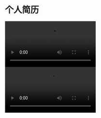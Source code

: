 # 个人简历
<video src="[https://user-images.githubusercontent.com/51397676/268526681-31669bd8-ba37-4c64-8f64-3c40633c4072.mp4](https://raw.githubusercontent.com/anhuikylin/anhuikylin/master/movie/%E6%B3%B0%E5%AE%89%E5%96%B7%E6%B3%89.mp4)" controls>
  Your browser does not support the video tag.
</video>
<video src="[https://raw.githubusercontent.com/anhuikylin/anhuikylin/master/movie/%E6%B3%B0%E5%AE%89%E5%96%B7%E6%B3%89.mp4)" controls>
  Your browser does not support the video tag.
</video>

